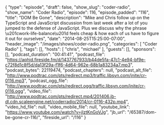 {
  "type": "episode",
  "draft": false,
  "show_slug": "coder-radio",
  "show_name": "Coder Radio",
  "episode": 116,
  "episode_padded": "116",
  "title": "DOM Be Gone",
  "description": "Mike and Chris follow up on the TypeScript and JavaScript discussion from last week after a lot of you jumped to the defense of JavaScript. Plus we discuss why the phrase \u201cwork-life-balance\u201d feels cheap & how each of us have to figure it out for ourselves",
  "date": "2014-08-25T15:25:00-07:00",
  "header_image": "/images/shows/coder-radio.png",
  "categories": [
    "Coder Radio"
  ],
  "tags": [],
  "hosts": [
    "chris",
    "michael"
  ],
  "guests": [],
  "sponsors": [],
  "podcast_duration": "00:41:41",
  "podcast_file": "https://aphid.fireside.fm/d/1437767933/b44de5fa-47c1-4e94-bf9e-c72f8d1c8f5d/da13f29a-f1f6-4d64-962e-68b1a83234a7.mp3",
  "podcast_bytes": 22119474,
  "podcast_chapters": null,
  "podcast_alt_file": "http://www.podtrac.com/pts/redirect.mp3/traffic.libsyn.com/jnite/cr-0116.mp3",
  "podcast_ogg_file": "http://www.podtrac.com/pts/redirect.ogg/traffic.libsyn.com/jnite/cr-0116.ogg",
  "video_file": "http://www.podtrac.com/pts/redirect.mp4/201406.jb-dl.cdn.scaleengine.net/coderradio/2014/cr-0116-432p.mp4",
  "video_hd_file": null,
  "video_mobile_file": null,
  "youtube_link": "https://www.youtube.com/watch?v=jIztKnGoVJg",
  "jb_url": "/65387/dom-be-gone-cr-116/",
  "fireside_url": "/116"
}

